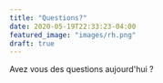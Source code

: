 ```yaml
---
title: "Questions?"
date: 2020-05-19T22:33:23-04:00
featured_image: "images/rh.png"
draft: true
---
```


Avez vous des questions aujourd'hui ? 
